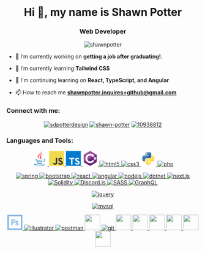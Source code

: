 <header>
<link rel="stylesheet" href="https://cdn.jsdelivr.net/gh/devicons/devicon@v2.15.1/devicon.min.css">
</header>  

<h1 align="center">Hi 👋, my name is Shawn Potter</h1>
<h3 align="center">Web Developer</h3>

<p align="center">  <img src="https://komarev.com/ghpvc/?username=shawnpotter&label=Profile%20views&color=0e75b6&style=flat" alt="shawnpotter" /> </p>

- 🔭 I’m currently working on **getting a job after graduating!.**

- 🌱 I’m currently learning **Tailwind CSS**

- 🌳 I'm continuing learning on **React, TypeScript, and Angular**

- 📫 How to reach me **shawnpotter.inquires+github@gmail.com**

<h3 align="left">Connect with me:</h3>
<p align="center"> 
<a href="https://twitter.com/sdpotterdesign" target="blank"><img align="center" src="https://raw.githubusercontent.com/rahuldkjain/github-profile-readme-generator/master/src/images/icons/Social/twitter.svg" alt="sdpotterdesign" height="30" width="40" /></a>
<a href="https://linkedin.com/in/shawn-potter" target="blank"><img align="center" src="https://raw.githubusercontent.com/rahuldkjain/github-profile-readme-generator/master/src/images/icons/Social/linked-in-alt.svg" alt="shawn-potter" height="30" width="40" /></a>
<a href="https://stackoverflow.com/users/10938812" target="blank"><img align="center" src="https://raw.githubusercontent.com/rahuldkjain/github-profile-readme-generator/master/src/images/icons/Social/stack-overflow.svg" alt="10938812" height="30" width="40" /></a>
</p>

<h3 align="left">Languages and Tools:</h3>
<p align="center"> 

<a href="https://www.java.com" target="_blank" rel="noreferrer"> 
    <img src="https://raw.githubusercontent.com/devicons/devicon/master/icons/java/java-original.svg" alt="java" width="40" height="40"/> 
</a> 

<a href="https://developer.mozilla.org/en-US/docs/Web/JavaScript" target="_blank" rel="noreferrer"> 
    <img src="https://raw.githubusercontent.com/devicons/devicon/master/icons/javascript/javascript-original.svg" alt="javascript" width="40" height="40"/> 
</a>

<a href="https://www.typescriptlang.org/" target="_blank" rel="noreferrer"> 
    <img src="https://raw.githubusercontent.com/devicons/devicon/master/icons/typescript/typescript-original.svg" alt="typescript" width="40" height="40"/>
</a>

<a href="https://www.w3schools.com/cs/" target="_blank" rel="noreferrer"> 
    <img src="https://raw.githubusercontent.com/devicons/devicon/master/icons/csharp/csharp-original.svg" alt="csharp" width="40" height="40"/> 
</a>

<a href="https://www.w3.org/html/" target="_blank" rel="noreferrer"> 
    <img src="https://cdn.jsdelivr.net/gh/devicons/devicon/icons/html5/html5-original.svg" alt="html5" width="40" height="40"/> 
</a> 

<a href="https://www.w3schools.com/css/" target="_blank" rel="noreferrer"> 
    <img src="https://cdn.jsdelivr.net/gh/devicons/devicon/icons/css3/css3-original.svg" alt="css3" width="40" height="40"/> 
</a>

<a href="https://www.python.org" target="_blank" rel="noreferrer"> 
    <img src="https://raw.githubusercontent.com/devicons/devicon/master/icons/python/python-original.svg" alt="python" width="40" height="40"/> 
</a>

<a href="https://www.php.net" target="_blank" rel="noreferrer"> 
    <img src="https://cdn.jsdelivr.net/gh/devicons/devicon/icons/php/php-plain.svg" alt="php" width="40" height="40"/>
</a> 

</p>

<p align="center"> 

<a href="https://spring.io/" target="_blank" rel="noreferrer"> 
    <img src="https://www.vectorlogo.zone/logos/springio/springio-icon.svg" alt="spring" width="40" height="40"/>
</a>

<a href="https://getbootstrap.com" target="_blank" rel="noreferrer"> 
    <img src="https://cdn.jsdelivr.net/gh/devicons/devicon/icons/bootstrap/bootstrap-original.svg" alt="bootstrap" width="40" height="40"/> 
</a>

<a href="https://reactjs.org/" target="_blank" rel="noreferrer"> 
    <img src="https://cdn.jsdelivr.net/gh/devicons/devicon/icons/react/react-original.svg" alt="react" width="40" height="40"/> 
</a>

<a href="https://angular.io/" target="_blank" rel="noreferrer"> 
    <img src="https://cdn.jsdelivr.net/gh/devicons/devicon/icons/angularjs/angularjs-original.svg" alt="angular" width="40" height="40"/>
</a>          

<a href="https://nodejs.org" target="_blank" rel="noreferrer"> 
    <img src="https://cdn.jsdelivr.net/gh/devicons/devicon/icons/nodejs/nodejs-original.svg" alt="nodejs" width="40" height="40"/> 
</a> 

<a href="https://dotnet.microsoft.com/" target="_blank" rel="noreferrer"> 
    <img src="https://cdn.jsdelivr.net/gh/devicons/devicon/icons/dot-net/dot-net-original.svg" alt="dotnet" width="40" height="40"/> 
</a>
 
<a href="https://nextjs.org/" target="_blank" rel="noreferrer">
    <img src="https://cdn.jsdelivr.net/gh/devicons/devicon/icons/nextjs/nextjs-original.svg"  alt="next.js" width="40" height="40"/>       
</a>
<a href="https://docs.soliditylang.org/" target="_blank" rel="noreferrer">
    <img src="https://cdn.jsdelivr.net/gh/devicons/devicon/icons/solidity/solidity-plain.svg" alt="Solidity" width="40" height="40"/>
</a>

<a href="https://discord.js.org/" target="_blank" rel="noreferrer">
    <img src="https://cdn.jsdelivr.net/gh/devicons/devicon/icons/discordjs/discordjs-original.svg" alt="Discord.js" width="40" height="40"/>           
</a>

<a href="https://sass-lang.com/" target="_blank" rel="noreferrer">
    <img src="https://cdn.jsdelivr.net/gh/devicons/devicon/icons/sass/sass-original.svg" alt="SASS" width="40" height="40"/>
</a>

<a href="https://graphql.org/" target="_blank" rel="noreferrer">
    <img src="https://cdn.jsdelivr.net/gh/devicons/devicon/icons/graphql/graphql-plain.svg" alt="GraphQL" width="40" height="40"/>
</a>       

</p>

<p align="center">
<a href="https://jquery.com/" target="_blank" rel="noreferrer">
    <img src="https://cdn.jsdelivr.net/gh/devicons/devicon/icons/jquery/jquery-original.svg"  alt="jquery" width="40" height="40"/>       
</a>
</p>


<p align="center"> 
<a href="https://www.mysql.com/" target="_blank" rel="noreferrer"> 
    <img src="https://cdn.jsdelivr.net/gh/devicons/devicon/icons/mysql/mysql-plain-wordmark.svg" alt="mysql" width="40" height="40"/> 
</a>
</p>


<p align="center"> 
<a href="https://www.photoshop.com/en" target="_blank" rel="noreferrer"> 
    <img src="https://raw.githubusercontent.com/devicons/devicon/master/icons/photoshop/photoshop-line.svg" alt="photoshop" width="40" height="40"/> 
</a>

<a href="https://www.adobe.com/in/products/illustrator.html" target="_blank" rel="noreferrer"> 
    <img src="https://www.vectorlogo.zone/logos/adobe_illustrator/adobe_illustrator-icon.svg" alt="illustrator" width="40" height="40"/> 
</a>

<a href="https://postman.com" target="_blank" rel="noreferrer"> 
    <img src="https://www.vectorlogo.zone/logos/getpostman/getpostman-icon.svg" alt="postman" width="40" height="40"/> 
</a>

<a href="https://www.docker.com/" target="_blank" rel="noreferrer"> 
    <img src="https://cdn.jsdelivr.net/gh/devicons/devicon/icons/docker/docker-plain-wordmark.svg" width="40" height="40"/>
</a>

<a href="https://git-scm.com/" target="_blank" rel="noreferrer">
    <img src="https://www.vectorlogo.zone/logos/git-scm/git-scm-icon.svg" alt="git" width="40" height="40"/> 
</a>
    
<a href="https://visualstudio.microsoft.com/" target="_blank" rel="noreferrer">
    <img src="https://cdn.jsdelivr.net/gh/devicons/devicon/icons/visualstudio/visualstudio-plain.svg" width="40" height="40"/>
</a>       
    
<a href="https://code.visualstudio.com/" target="_blank" rel="noreferrer">
    <img src="https://cdn.jsdelivr.net/gh/devicons/devicon/icons/vscode/vscode-original.svg" width="40" height="40"/>      
</a>
    
<a href="https://trello.com/" target="_blank" rel="noreferer">
    <img src="https://cdn.jsdelivr.net/gh/devicons/devicon/icons/trello/trello-plain.svg" width="40" height="40"/>
</a>
<a href="https://slack.com/" target="_blank" rel="noreferer">
    <img src="https://cdn.jsdelivr.net/gh/devicons/devicon/icons/slack/slack-original.svg" width="40" height="40"/>
</a>
<a href="https://www.npmjs.com/" target="_blank" rel="noreferer">
    <img src="https://cdn.jsdelivr.net/gh/devicons/devicon/icons/npm/npm-original-wordmark.svg" width="40" height="40"/>
</a>
<a href="https://www.jetbrains.com/" target="_blank" rel="noreferer">
    <img src="https://cdn.jsdelivr.net/gh/devicons/devicon/icons/jetbrains/jetbrains-original.svg" width="40" height="40"/>
</a> 
</p>


